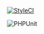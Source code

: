[![StyleCI](https://github.styleci.io/repos/521117525/shield?branch=9.x&style=flat)](https://github.styleci.io/repos/521117525)

![PHPUnit](https://github.com/poing/weald/actions/workflows/tests.yml/badge.svg?branch=9.x)